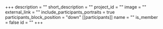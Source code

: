 +++
description = ""
short_description = ""
project_id = ""
image = ""
external_link = ""
include_participants_portraits = true
participants_block_position = "down"
[[participants]]
    name = ""
    is_member = false
    id = ""
+++
